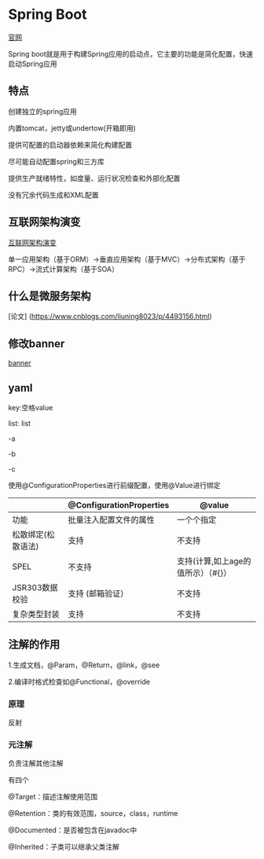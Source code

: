 # Spring Boot

[官网](https://spring.io/projects/spring-boot/#learn)

Spring boot就是用于构建Spring应用的启动点，它主要的功能是简化配置，快速启动Spring应用

## 特点

创建独立的spring应用

内置tomcat，jetty或undertow(开箱即用)

提供可配置的启动器依赖来简化构建配置

尽可能自动配置spring和三方库

提供生产就绪特性，如度量、运行状况检查和外部化配置

没有冗余代码生成和XML配置

## 互联网架构演变

[互联网架构演变](https://dubbo.apache.org/zh/docs/v2.7/user/preface/background/)

单一应用架构（基于ORM）->垂直应用架构（基于MVC）->分布式架构（基于RPC）->流式计算架构（基于SOA）

## 什么是微服务架构

[论文] (https://www.cnblogs.com/liuning8023/p/4493156.html)

## 修改banner

[banner](https://docs.spring.io/spring-boot/docs/current/reference/html/spring-boot-features.html#boot-features-banner)

## yaml

key:空格value

list: list

  \-a

  \-b

  \-c

使用@ConfigurationProperties进行前缀配置，使用@Value进行绑定

|                    | @ConfigurationProperties | @value                             |
| ------------------ | ------------------------ | ---------------------------------- |
| 功能               | 批量注入配置文件的属性   | 一个个指定                         |
| 松散绑定(松散语法) | 支持                     | 不支持                             |
| SPEL               | 不支持                   | 支持(计算,如上age的值所示）（#{}） |
| JSR303数据校验     | 支持 (邮箱验证）         | 不支持                             |
| 复杂类型封装       | 支持                     | 不支持                             |

## 注解的作用

1.生成文档，@Param，@Return，@link，@see

2.编译时格式检查如@Functional，@override

### 原理

反射

### 元注解

负责注解其他注解

有四个

@Target：描述注解使用范围

@Retention：类的有效范围，source，class，runtime

@Documented：是否被包含在javadoc中

@Inherited：子类可以继承父类注解

